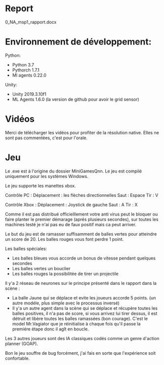 # Report
0_NA_msp1_rapport.docx

# Environnement de développement:
Python:
- Python 3.7
- Pythorch 1.7.1
- Ml agents 0.22.0
 
Unity:
- Unity 2019.3.10f1
- ML Agents 1.6.0 (la version de github pour avoir le grid sensor)
 
# Vidéos
 
Merci de télécharger les vidéos pour profiter de la résolution native.
Elles ne sont pas commentées, c'est pour l'orale.
 
# Jeu

Le .exe est à l'origine du dossier MiniGamesQnn.
Le jeu est compilé uniquement pour les systèmes Windows.

Le jeu supporte les manettes xbox.
 
Contrôle PC :
    Déplacement : les flèches directionnelles
    Saut : Espace
    Tir : V
 
Contrôle Xbox :
    Déplacement : Joystick de gauche
    Saut : A
    Tir : X

Comme il est pas distribué officielllement votre anti virus peut le bloquer ou faire planter le premier démarage (aprés plusieurs secondes), sur toutes les machines testé je n'ai pas eu de faux positif mais ca peut arriver.

Le but du jeu est de ramasser suffisamment de balles vertes pour atteindre un score de 20. Les balles rouges vous font perdre 1 point.
 
Les balles spéciales:
-    Les balles bleues vous accorde un bonus de vitesse pendant quelques secondes
-    Les balles vertes un bouclier
-    Les balles rouges la possibilitée de tirer un projectile
 
 
Il y'a 2 réseau de neurones sur le principe présenté dans le rapport dans la scène :
-    La balle Jaune qui se déplace et evite les joueurs accorde 5 points. (un autre modéle, plus simple avec le processus inversé)
-    Il y'a un autre agent dans la scène qui se déplace et récupère toutes les balles positives, il n'a pas de score, si vous arrivez lui tirer dessus, il est détruit et libère toutes les balles ramassées (bon courage). C'est le model Mr.Vagiator que je réinitialise à chaque fois qu'il passe la premiére étape donc il agît en boucle.
 
Les 3 autres joueurs sont des IA classiques codés comme un genre d'action planner (GOAP).
  
Bon le jeu souffre de bug forcément, j'ai fais en sorte que l'expérience soit confortable.

